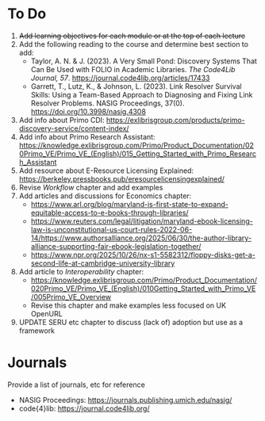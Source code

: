 # To Do

1. ~~Add learning objectives for each module or at the top of each lecture~~
1. Add the following reading to the course and determine best section to add:
    - Taylor, A. N. & J. (2023). A Very Small Pond: Discovery Systems That Can
      Be Used with FOLIO in Academic Libraries. *The Code4Lib Journal, 57*.
      https://journal.code4lib.org/articles/17433
    - Garrett, T., Lutz, K., & Johnson, L. (2023). Link Resolver Survival Skills: Using a Team-Based Approach to Diagnosing and Fixing Link Resolver Problems. NASIG Proceedings, 37(0). https://doi.org/10.3998/nasig.4308
1. Add info about Primo CDI: https://exlibrisgroup.com/products/primo-discovery-service/content-index/
1. Add info about Primo Research Assistant: https://knowledge.exlibrisgroup.com/Primo/Product_Documentation/020Primo_VE/Primo_VE_(English)/015_Getting_Started_with_Primo_Research_Assistant
1. Add resource about E-Resource Licensing Explained: https://berkeley.pressbooks.pub/eresourcelicensingexplained/
1. Revise *Workflow* chapter and add examples
1. Add articles and discussions for Economics chapter:
    - https://www.arl.org/blog/maryland-is-first-state-to-expand-equitable-access-to-e-books-through-libraries/
    - https://www.reuters.com/legal/litigation/maryland-ebook-licensing-law-is-unconstitutional-us-court-rules-2022-06-14/https://www.authorsalliance.org/2025/06/30/the-author-library-alliance-supporting-fair-ebook-legislation-together/
    - https://www.npr.org/2025/10/26/nx-s1-5582312/floppy-disks-get-a-second-life-at-cambridge-university-library
1. Add article to *Interoperability* chapter:
    - https://knowledge.exlibrisgroup.com/Primo/Product_Documentation/020Primo_VE/Primo_VE_(English)/010Getting_Started_with_Primo_VE/005Primo_VE_Overview
    - Revise this chapter and make examples less focused on UK OpenURL
1. UPDATE SERU etc chapter to discuss (lack of) adoption but use as a framework

# Journals

Provide a list of journals, etc for reference 

- NASIG Proceedings: https://journals.publishing.umich.edu/nasig/
- code{4}lib: https://journal.code4lib.org/

